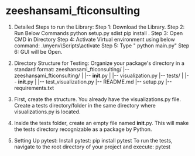 # zeeshansami_fticonsulting
1. Detailed Steps to run the Library:
Step 1: Download the Library.
Step 2: Run Below Commands
python setup.py sdist
pip install .
Step 3: Open CMD in Directory
Step 4: Activate Virtual environment using below command:
.\myenv\Scripts\activate
Step 5: Type " python main.py"
Step 6: GUI will be Open.

2. Directory Structure for Testing:
Organize your package's directory in a standard format:
zeeshansami_fticonsulting/
|-- zeeshansami_fticonsulting/
|   |-- __init__.py
|   |-- visualization.py
|-- tests/
|   |-- __init__.py
|   |-- test_visualization.py
|-- README.md
|-- setup.py
|-- requirements.txt

1.	First, create the structure. You already have the visualizations.py file. Create a tests directory/folder in the same directory where visualizations.py is located.
2.	Inside the tests folder, create an empty file named __init__.py. This will make the tests directory recognizable as a package by Python.
3. Setting Up pytest:
Install pytest: pip install pytest
To run the tests, navigate to the root directory of your project and execute: pytest
